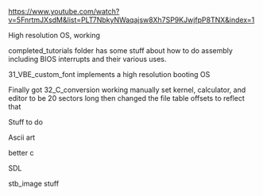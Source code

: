 https://www.youtube.com/watch?v=5FnrtmJXsdM&list=PLT7NbkyNWaqajsw8Xh7SP9KJwjfpP8TNX&index=1


High resolution OS, working

completed_tutorials folder has some stuff about how to do assembly
including BIOS interrupts and their various uses.



31_VBE_custom_font implements a high resolution booting OS 

Finally got 32_C_conversion working
manually set kernel, calculator, and editor to be 20 sectors long then changed the file table offsets to reflect that


Stuff to do

Ascii art

better c 

SDL

stb_image stuff 


